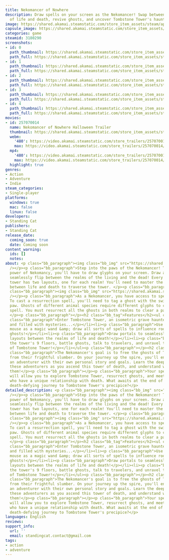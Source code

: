 ```yaml
---
title: Nekomancer of Nowhere
description: Draw spells on your screen as the Nekomancer! Swap between the realms
  of life and death, revive ghosts, and uncover Tombstone Tower's haunting truth!
image: https://shared.akamai.steamstatic.com/store_item_assets/steam/apps/3180290/header.jpg?t=1730604469
capsule_image: https://shared.akamai.steamstatic.com/store_item_assets/steam/apps/3180290/1256f695bbf6e5b4824f45168a89798dca206c37/capsule_231x87.jpg?t=1730604469
categories: game
steamid: 3180290
screenshots:
- id: 0
  path_thumbnail: https://shared.akamai.steamstatic.com/store_item_assets/steam/apps/3180290/ss_1e09ce672f30c714ded44a2efe8f2843320c0e19.600x338.jpg?t=1730604469
  path_full: https://shared.akamai.steamstatic.com/store_item_assets/steam/apps/3180290/ss_1e09ce672f30c714ded44a2efe8f2843320c0e19.1920x1080.jpg?t=1730604469
- id: 1
  path_thumbnail: https://shared.akamai.steamstatic.com/store_item_assets/steam/apps/3180290/ss_325cf496b9334c6c42189f9f610baa8e44a2bbf8.600x338.jpg?t=1730604469
  path_full: https://shared.akamai.steamstatic.com/store_item_assets/steam/apps/3180290/ss_325cf496b9334c6c42189f9f610baa8e44a2bbf8.1920x1080.jpg?t=1730604469
- id: 2
  path_thumbnail: https://shared.akamai.steamstatic.com/store_item_assets/steam/apps/3180290/ss_c330b86ed43acb2344858f4b9a7a0e269aeb2bb4.600x338.jpg?t=1730604469
  path_full: https://shared.akamai.steamstatic.com/store_item_assets/steam/apps/3180290/ss_c330b86ed43acb2344858f4b9a7a0e269aeb2bb4.1920x1080.jpg?t=1730604469
- id: 3
  path_thumbnail: https://shared.akamai.steamstatic.com/store_item_assets/steam/apps/3180290/ss_57ee6847c8617b483e7552b3f6f33c6b82d7cc01.600x338.jpg?t=1730604469
  path_full: https://shared.akamai.steamstatic.com/store_item_assets/steam/apps/3180290/ss_57ee6847c8617b483e7552b3f6f33c6b82d7cc01.1920x1080.jpg?t=1730604469
- id: 4
  path_thumbnail: https://shared.akamai.steamstatic.com/store_item_assets/steam/apps/3180290/ss_f8a3319b1812f9866c71b1959a39299ddae7ac5b.600x338.jpg?t=1730604469
  path_full: https://shared.akamai.steamstatic.com/store_item_assets/steam/apps/3180290/ss_f8a3319b1812f9866c71b1959a39299ddae7ac5b.1920x1080.jpg?t=1730604469
movies:
- id: 257070014
  name: Nekomancer of Nowhere Halloween Trailer
  thumbnail: https://shared.akamai.steamstatic.com/store_item_assets/steam/apps/257070014/77d73de2eafe12dfa23e0f6971f2d6a616c70eab/movie_600x337.jpg?t=1730393577
  webm:
    '480': https://video.akamai.steamstatic.com/store_trailers/257070014/movie480_vp9.webm?t=1730393577
    max: https://video.akamai.steamstatic.com/store_trailers/257070014/movie_max_vp9.webm?t=1730393577
  mp4:
    '480': https://video.akamai.steamstatic.com/store_trailers/257070014/movie480.mp4?t=1730393577
    max: https://video.akamai.steamstatic.com/store_trailers/257070014/movie_max.mp4?t=1730393577
  highlight: true
genres:
- Action
- Adventure
- Indie
steam_categories:
- Single-player
platforms:
  windows: true
  mac: false
  linux: false
developers:
- Standing Cat
publishers:
- Standing Cat
release_date:
  coming_soon: true
  date: Coming soon
content_warning:
  ids: []
  notes:
about: <p class="bb_paragraph"><img class="bb_img" src="https://shared.akamai.steamstatic.com/store_item_assets/steam/apps/3180290/extras/NekoGif_realmflip.gif?t=1730604469"
  /></p><p class="bb_paragraph">Step into the paws of the Nekomancer! To harness the
  power of Nekomancy, you'll have to draw glyphs on your screen. Draw a 'Portal'  to
  seamlessly flip between the realms of the living and the dead! Every room of the
  tower has two layouts, one for each realm! You'll need to master the art of swapping
  between life and death to traverse the tower. </p><p class="bb_paragraph"></p><p
  class="bb_paragraph"><img class="bb_img" src="https://shared.akamai.steamstatic.com/store_item_assets/steam/apps/3180290/extras/NekoGif_res.gif?t=1730604469"
  /></p><p class="bb_paragraph">As a Nekomancer, you have access to spells of resurrection.
  To cast a resurrection spell, you'll need to tag a ghost with the swipe of a magic-infused
  paw. Ghosts of different animal species require different glyphs to cast the resurrection
  spell. You must resurrect all the ghosts in both realms to clear a path forward!
  </p><p class="bb_paragraph"></p><h2 class="bb_tag">Features</h2><ul class="bb_ul"><li><p
  class="bb_paragraph">Enter Tombstone Tower, an isometric grave haunted by ghosts
  and filled with mysteries...</p></li><li><p class="bb_paragraph">Use your computer
  mouse as a magic wand &amp; draw all sorts of spells to influence rooms and resurrect
  ghosts!</p></li><li><p class="bb_paragraph">Draw portals to seamlessly swap room
  layouts between the realms of life and death!</p></li><li><p class="bb_paragraph">Climb
  the tower's 9 floors, battle ghosts, talk to travelers, and unravel the dark mystery
  of Tombstone Tower!</p></li></ul><p class="bb_paragraph"></p><h2 class="bb_tag">Story</h2><p
  class="bb_paragraph">The Nekomancer's goal is to free the ghosts of Tombstone Tower
  from their frightful slumber. On your journey up the spire, you'll encounter many
  an adventurer with their own personal story and goals. Learn the deeper lives of
  these adventurers as you ascend this tower of death, and understand what motivates
  them!</p><p class="bb_paragraph"></p><p class="bb_paragraph">Your spellcasting skillset
  will allow you to explore Tombstone Tower, resurrect ghosts, and meet many characters
  who have a unique relationship with death. What awaits at the end of the Nekomancer's
  death-defying journey to Tombstone Tower's precipice?</p>
detailed_description: <p class="bb_paragraph"><img class="bb_img" src="https://shared.akamai.steamstatic.com/store_item_assets/steam/apps/3180290/extras/NekoGif_realmflip.gif?t=1730604469"
  /></p><p class="bb_paragraph">Step into the paws of the Nekomancer! To harness the
  power of Nekomancy, you'll have to draw glyphs on your screen. Draw a 'Portal'  to
  seamlessly flip between the realms of the living and the dead! Every room of the
  tower has two layouts, one for each realm! You'll need to master the art of swapping
  between life and death to traverse the tower. </p><p class="bb_paragraph"></p><p
  class="bb_paragraph"><img class="bb_img" src="https://shared.akamai.steamstatic.com/store_item_assets/steam/apps/3180290/extras/NekoGif_res.gif?t=1730604469"
  /></p><p class="bb_paragraph">As a Nekomancer, you have access to spells of resurrection.
  To cast a resurrection spell, you'll need to tag a ghost with the swipe of a magic-infused
  paw. Ghosts of different animal species require different glyphs to cast the resurrection
  spell. You must resurrect all the ghosts in both realms to clear a path forward!
  </p><p class="bb_paragraph"></p><h2 class="bb_tag">Features</h2><ul class="bb_ul"><li><p
  class="bb_paragraph">Enter Tombstone Tower, an isometric grave haunted by ghosts
  and filled with mysteries...</p></li><li><p class="bb_paragraph">Use your computer
  mouse as a magic wand &amp; draw all sorts of spells to influence rooms and resurrect
  ghosts!</p></li><li><p class="bb_paragraph">Draw portals to seamlessly swap room
  layouts between the realms of life and death!</p></li><li><p class="bb_paragraph">Climb
  the tower's 9 floors, battle ghosts, talk to travelers, and unravel the dark mystery
  of Tombstone Tower!</p></li></ul><p class="bb_paragraph"></p><h2 class="bb_tag">Story</h2><p
  class="bb_paragraph">The Nekomancer's goal is to free the ghosts of Tombstone Tower
  from their frightful slumber. On your journey up the spire, you'll encounter many
  an adventurer with their own personal story and goals. Learn the deeper lives of
  these adventurers as you ascend this tower of death, and understand what motivates
  them!</p><p class="bb_paragraph"></p><p class="bb_paragraph">Your spellcasting skillset
  will allow you to explore Tombstone Tower, resurrect ghosts, and meet many characters
  who have a unique relationship with death. What awaits at the end of the Nekomancer's
  death-defying journey to Tombstone Tower's precipice?</p>
languages: English
reviews:
support_info:
  url: ''
  email: standingcat.contact@gmail.com
tags:
- action
- adventure
---
```

